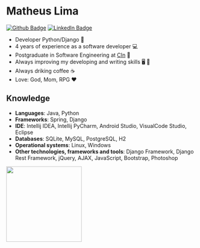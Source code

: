 # Matheus Lima

[![Github Badge](https://img.shields.io/badge/-Repositories-000?style=flat-square&logo=Github&logoColor=white&link=https://github.com/matheuslima25?tab=repositories)](https://github.com/matheuslima25?tab=repositories)
[![LinkedIn Badge](https://img.shields.io/badge/-LinkedIn-blue?style=flat-square&logo=Linkedin&logoColor=white&link=https://www.linkedin.com/in/matheuslima100/?locale=en_US)](https://www.linkedin.com/in/matheuslima100/?locale=en_US)

* Developer Python/Django 🤖
* 4 years of experience as a software developer :computer:
* Postgraduate in Software Engineering at [CIn](https://portal.cin.ufpe.br/) :school:
* Always improving my developing and writing skills 🖥️ 📖
* Always driking coffee ☕
* Love: God, Mom, RPG ❤️

## Knowledge

- **Languages**: Java, Python
- **Frameworks**: Spring, Django
- **IDE**: Intellij IDEA, Intellij PyCharm, Android Studio, VisualCode Studio, Eclipse
- **Databases**: SQLite, MySQL, PostgreSQL, H2
- **Operational systems**: Linux, Windows
- **Other technologies, frameworks and tools**: Django Framework, Django Rest Framework, jQuery, AJAX, JavaScript, Bootstrap, Photoshop

<a href="https://github.com/matheuslima25/github-readme-stats">
  <img height=200 align="center" src="https://github-readme-stats.vercel.app/api?username=matheuslima25" />
</a>
